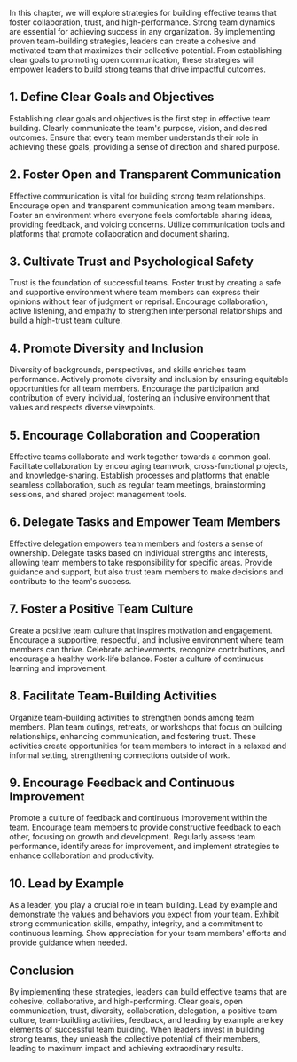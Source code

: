 
In this chapter, we will explore strategies for building effective teams that foster collaboration, trust, and high-performance. Strong team dynamics are essential for achieving success in any organization. By implementing proven team-building strategies, leaders can create a cohesive and motivated team that maximizes their collective potential. From establishing clear goals to promoting open communication, these strategies will empower leaders to build strong teams that drive impactful outcomes.

**1. Define Clear Goals and Objectives**
----------------------------------------

Establishing clear goals and objectives is the first step in effective team building. Clearly communicate the team's purpose, vision, and desired outcomes. Ensure that every team member understands their role in achieving these goals, providing a sense of direction and shared purpose.

**2. Foster Open and Transparent Communication**
------------------------------------------------

Effective communication is vital for building strong team relationships. Encourage open and transparent communication among team members. Foster an environment where everyone feels comfortable sharing ideas, providing feedback, and voicing concerns. Utilize communication tools and platforms that promote collaboration and document sharing.

**3. Cultivate Trust and Psychological Safety**
-----------------------------------------------

Trust is the foundation of successful teams. Foster trust by creating a safe and supportive environment where team members can express their opinions without fear of judgment or reprisal. Encourage collaboration, active listening, and empathy to strengthen interpersonal relationships and build a high-trust team culture.

**4. Promote Diversity and Inclusion**
--------------------------------------

Diversity of backgrounds, perspectives, and skills enriches team performance. Actively promote diversity and inclusion by ensuring equitable opportunities for all team members. Encourage the participation and contribution of every individual, fostering an inclusive environment that values and respects diverse viewpoints.

**5. Encourage Collaboration and Cooperation**
----------------------------------------------

Effective teams collaborate and work together towards a common goal. Facilitate collaboration by encouraging teamwork, cross-functional projects, and knowledge-sharing. Establish processes and platforms that enable seamless collaboration, such as regular team meetings, brainstorming sessions, and shared project management tools.

**6. Delegate Tasks and Empower Team Members**
----------------------------------------------

Effective delegation empowers team members and fosters a sense of ownership. Delegate tasks based on individual strengths and interests, allowing team members to take responsibility for specific areas. Provide guidance and support, but also trust team members to make decisions and contribute to the team's success.

**7. Foster a Positive Team Culture**
-------------------------------------

Create a positive team culture that inspires motivation and engagement. Encourage a supportive, respectful, and inclusive environment where team members can thrive. Celebrate achievements, recognize contributions, and encourage a healthy work-life balance. Foster a culture of continuous learning and improvement.

**8. Facilitate Team-Building Activities**
------------------------------------------

Organize team-building activities to strengthen bonds among team members. Plan team outings, retreats, or workshops that focus on building relationships, enhancing communication, and fostering trust. These activities create opportunities for team members to interact in a relaxed and informal setting, strengthening connections outside of work.

**9. Encourage Feedback and Continuous Improvement**
----------------------------------------------------

Promote a culture of feedback and continuous improvement within the team. Encourage team members to provide constructive feedback to each other, focusing on growth and development. Regularly assess team performance, identify areas for improvement, and implement strategies to enhance collaboration and productivity.

**10. Lead by Example**
-----------------------

As a leader, you play a crucial role in team building. Lead by example and demonstrate the values and behaviors you expect from your team. Exhibit strong communication skills, empathy, integrity, and a commitment to continuous learning. Show appreciation for your team members' efforts and provide guidance when needed.

**Conclusion**
--------------

By implementing these strategies, leaders can build effective teams that are cohesive, collaborative, and high-performing. Clear goals, open communication, trust, diversity, collaboration, delegation, a positive team culture, team-building activities, feedback, and leading by example are key elements of successful team building. When leaders invest in building strong teams, they unleash the collective potential of their members, leading to maximum impact and achieving extraordinary results.
